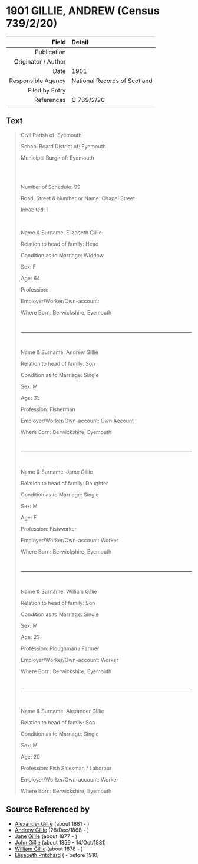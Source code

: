 ﻿---
layout: page
permalink: /sources/s70189927
---

# 1901 GILLIE, ANDREW (Census 739/2/20)

Field | Detail
---:|:---
Publication | 
Originator / Author | 
Date | 1901
Responsible Agency | National Records of Scotland
Filed by Entry | 
References | C 739/2/20

## Text

> Civil Parish of: Eyemouth
>
> School Board District of: Eyemouth
>
> Municipal Burgh of: Eyemouth
>
> <br/>
>
> <br/>
>
> Number of Schedule: 99
>
> Road, Street & Number or Name: Chapel Street
>
> Inhabited: I
>
> <br/>
>
> Name & Surname: Elizabeth Gillie
>
> Relation to head of family: Head
>
> Condition as to Marriage: Widdow
>
> Sex: F
>
> Age: 64
>
> Profession:
>
> Employer/Worker/Own-account:
>
> Where Born: Berwickshire, Eyemouth
>
> <br/>
>
> ---
>
> <br/>
>
> Name & Surname: Andrew Gillie
>
> Relation to head of family: Son
>
> Condition as to Marriage: Single
>
> Sex: M
>
> Age: 33
>
> Profession: Fisherman
>
> Employer/Worker/Own-account: Own Account
>
> Where Born: Berwickshire, Eyemouth
>
> <br/>
>
> ---
>
> <br/>
>
> Name & Surname: Jame Gillie
>
> Relation to head of family: Daughter
>
> Condition as to Marriage: Single
>
> Sex: M
>
> Age: F
>
> Profession: Fishworker
>
> Employer/Worker/Own-account: Worker
>
> Where Born: Berwickshire, Eyemouth
>
> <br/>
>
> ---
>
> <br/>
>
> Name & Surname: William Gillie
>
> Relation to head of family: Son
>
> Condition as to Marriage: Single
>
> Sex: M
>
> Age: 23
>
> Profession: Ploughman / Farmer
>
> Employer/Worker/Own-account: Worker
>
> Where Born: Berwickshire, Eyemouth
>
> <br/>
>
> ---
>
> <br/>
>
> Name & Surname: Alexander Gillie
>
> Relation to head of family: Son
>
> Condition as to Marriage: Single
>
> Sex: M
>
> Age: 20
>
> Profession: Fish Salesman / Laborour
>
> Employer/Worker/Own-account: Worker
>
> Where Born: Berwickshire, Eyemouth
>

## Source Referenced by

* [Alexander Gillie](../people/@44750545@-alexander-gillie-b1881-d.md) (about 1881 - )
* [Andrew Gillie](../people/@60068056@-andrew-gillie-b1868-12-28-d.md) (28/Dec/1868 - )
* [Jane Gillie](../people/@33381968@-jane-gillie-b1877-d.md) (about 1877 - )
* [John Gillie](../people/@49104732@-john-gillie-b1859-d1881-10-14.md) (about 1859 - 14/Oct/1881)
* [William Gillie](../people/@42722433@-william-gillie-b1878-d.md) (about 1878 - )
* [Elisabeth Pritchard](../people/@8049072@-elisabeth-pritchard-b-d1910.md) ( - before 1910)
